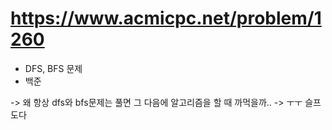 # https://www.acmicpc.net/problem/1260

- DFS, BFS 문제
- 백준

-> 왜 항상 dfs와 bfs문제는 풀면 그 다음에 알고리즘을 할 때 까먹을까..
-> ㅜㅜ 슬프도다
